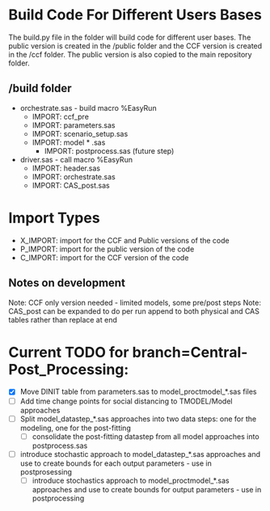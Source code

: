 # Build Code For Different Users Bases
The build.py file in the folder will build code for different user bases.  The public version is created in the /public folder and the CCF version is created in the /ccf folder.  The public version is also copied to the main repository folder.

## /build folder
- orchestrate.sas - build macro %EasyRun
    - IMPORT: ccf_pre
    - IMPORT: parameters.sas
    - IMPORT: scenario_setup.sas
    - IMPORT: model * .sas
        - IMPORT: postprocess.sas (future step)
- driver.sas - call macro %EasyRun
    - IMPORT: header.sas
    - IMPORT: orchestrate.sas
    - IMPORT: CAS_post.sas

# Import Types
- X_IMPORT: import for the CCF and Public versions of the code
- P_IMPORT: import for the public version of the code
- C_IMPORT: import for the CCF version of the code

## Notes on development
Note: CCF only version needed - limited models, some pre/post steps
Note: CAS_post can be expanded to do per run append to both physical and CAS tables rather than replace at end


# Current TODO for branch=Central-Post_Processing:
- [x] Move DINIT table from parameters.sas to model_proctmodel_*.sas files
- [ ] Add time change points for social distancing to TMODEL/Model approaches
- [ ] Split model_datastep_*.sas approaches into two data steps: one for the modeling, one for the post-fitting
    - [ ] consolidate the post-fitting datastep from all model approaches into postprocess.sas
- [ ] introduce stochastic approach to model_datastep_*.sas approaches and use to create bounds for each output parameters - use in postprosessing
    - [ ] introduce stochastics approach to model_proctmodel_*.sas approaches and use to create bounds for output parameters - use in postprocessing
